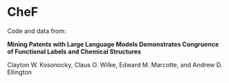 # CheF

Code and data from:

**Mining Patents with Large Language Models Demonstrates Congruence of Functional Labels and Chemical Structures**

Clayton W. Kosonocky, Claus O. Wilke, Edward M. Marcotte, and Andrew D. Ellington
